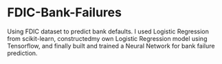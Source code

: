 # FDIC-Bank-Failures
Using FDIC dataset to predict bank defaults. I used Logistic Regression from scikit-learn, constructedmy  own Logistic Regression model using Tensorflow, and finally built and trained a Neural Network for bank failure prediction.

